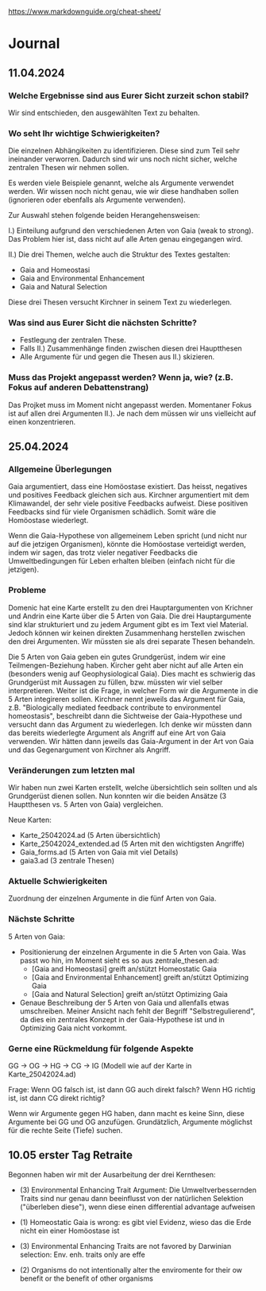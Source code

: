 https://www.markdownguide.org/cheat-sheet/

# Journal

## 11.04.2024

### Welche Ergebnisse sind aus Eurer Sicht zurzeit schon stabil?

Wir sind entschieden, den ausgewählten Text zu behalten.

### Wo seht Ihr wichtige Schwierigkeiten?

Die einzelnen Abhängikeiten zu identifizieren. Diese sind zum Teil sehr ineinander verworren.
Dadurch sind wir uns noch nicht sicher, welche zentralen Thesen wir nehmen sollen.

Es werden viele Beispiele genannt, welche als Argumente verwendet werden. Wir wissen noch nicht genau, wie wir diese handhaben sollen (ignorieren oder ebenfalls als Argumente verwenden).

Zur Auswahl stehen folgende beiden Herangehensweisen:

I.) Einteilung aufgrund den verschiedenen Arten von Gaia (weak to strong).
Das Problem hier ist, dass nicht auf alle Arten genau eingegangen wird.

II.) Die drei Themen, welche auch die Struktur des Textes gestalten:

- Gaia and Homeostasi
- Gaia and Environmental Enhancement
- Gaia and Natural Selection

Diese drei Thesen versucht Kirchner in seinem Text zu wiederlegen.

### Was sind aus Eurer Sicht die nächsten Schritte?

- Festlegung der zentralen These.
- Falls II.) Zusammenhänge finden zwischen diesen drei Hauptthesen
- Alle Argumente für und gegen die Thesen aus II.) skizieren.

### Muss das Projekt angepasst werden? Wenn ja, wie? (z.B. Fokus auf anderen Debattenstrang) 

Das Projket muss im Moment nicht angepasst werden.
Momentaner Fokus ist auf allen drei Argumenten II.). Je nach dem müssen wir uns vielleicht auf einen konzentrieren.

## 25.04.2024

### Allgemeine Überlegungen
Gaia argumentiert, dass eine Homöostase existiert. Das heisst, negatives und positives Feedback gleichen sich aus. Kirchner argumentiert mit dem Klimawandel, der sehr viele positive Feedbacks aufweist. Diese positiven Feedbacks sind für viele Organismen schädlich. Somit wäre die Homöostase wiederlegt.

Wenn die Gaia-Hypothese von allgemeinem Leben spricht (und nicht nur auf die jetzigen Organismen), könnte die Homöostase verteidigt werden, indem wir sagen, das trotz vieler negativer Feedbacks die Umweltbedingungen für Leben erhalten bleiben (einfach nicht für die jetzigen).


### Probleme
Domenic hat eine Karte erstellt zu den drei Hauptargumenten von Krichner und Andrin eine Karte über die 5 Arten von Gaia.
Die drei Hauptargumente sind klar strukturiert und zu jedem Argument gibt es im Text viel Material. Jedoch können wir keinen
direkten Zusammenhang herstellen zwischen den drei Argumenten. Wir müssten sie als drei separate Thesen behandeln.

Die 5 Arten von Gaia geben ein gutes Grundgerüst, indem wir eine Teilmengen-Beziehung haben. Kircher geht aber nicht auf alle Arten ein
(besonders wenig auf Geophysiological Gaia). Dies macht es schwierig das Grundgerüst mit Aussagen zu füllen, bzw. müssten wir viel selber interpretieren.
Weiter ist die Frage, in welcher Form wir die Argumente in die 5 Arten integireren sollen. Kirchner nennt jeweils das Argument für Gaia, z.B. "Biologically mediated feedback contribute to environmentel homeostasis", beschreibt dann die Sichtweise der Gaia-Hypothese und versucht dann das Argument zu wiederlegen. Ich denke wir müssten dann das bereits wiederlegte Argument als Angriff auf eine Art von Gaia verwenden. Wir hätten dann jeweils das Gaia-Argument in der Art von Gaia und das Gegenargument von Kirchner als Angriff.


### Veränderungen zum letzten mal
Wir haben nun zwei Karten erstellt, welche übersichtlich sein sollten und als Grundgerüst dienen sollen. Nun konnten wir die beiden Ansätze (3 Hauptthesen vs. 5 Arten von Gaia) vergleichen.

Neue Karten:
- Karte_25042024.ad (5 Arten übersichtlich)
- Karte_25042024_extended.ad (5 Arten mit den wichtigsten Angriffe)
- Gaia_forms.ad (5 Arten von Gaia mit viel Details)
- gaia3.ad (3 zentrale Thesen)


### Aktuelle Schwierigkeiten

Zuordnung der einzelnen Argumente in die fünf Arten von Gaia.

### Nächste Schritte

5 Arten von Gaia:
- Positionierung der einzelnen Argumente in die 5 Arten von Gaia. Was passt wo hin, im Moment sieht es so aus zentrale_thesen.ad:
    - [Gaia and Homeostasi] greift an/stützt Homeostatic Gaia
    - [Gaia and Environmental Enhancement] greift an/stützt Optimizing Gaia
    - [Gaia and Natural Selection] greift an/stützt Optimizing Gaia
- Genaue Beschreibung der 5 Arten von Gaia und allenfalls etwas umschreiben. Meiner Ansicht nach fehlt der Begriff "Selbstregulierend",
da dies ein zentrales Konzept in der Gaia-Hypothese ist und in Optimizing Gaia nicht vorkommt.

### Gerne eine Rückmeldung für folgende Aspekte

GG -> OG -> HG -> CG -> IG (Modell wie auf der Karte in Karte_25042024.ad)

Frage: Wenn OG falsch ist, ist dann GG auch direkt falsch?
Wenn HG richtig ist, ist dann CG direkt richtig?

Wenn wir Argumente gegen HG haben, dann macht es keine Sinn, diese Argumente bei GG und OG anzufügen.
Grundätzlich, Argumente möglichst für die rechte Seite (Tiefe) suchen.

## 10.05 erster Tag Retraite
Begonnen haben wir mit der Ausarbeitung der drei Kernthesen:
- (3) Environmental Enhancing Trait Argument: Die Umweltverbessernden Traits sind nur genau dann beeinflusst von der natürlichen Selektion ("überleben diese"), wenn diese einen differential advantage aufweisen

- (1) Homeostatic Gaia is wrong: es gibt viel Evidenz, wieso das die Erde nicht ein einer Homöostase ist

- (3) Environmental Enhancing Traits are not favored by Darwinian selection: Env. enh. traits only are effe
 
- (2) Organisms do not intentionally alter the enviromente for their ow benefit or the benefit of
other organisms